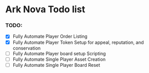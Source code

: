 # Ark Nova Todo list

### TODO: 
- [X] Fully Automate Player Order Listing
- [X] Fully Automate Player Token Setup for appeal, reputation, and conservation
- [ ] Fully Automate Player board setup Scripting
- [ ] Fully Automate Single Player Asset Creation
- [ ] Fully Automate Single Player Board Reset